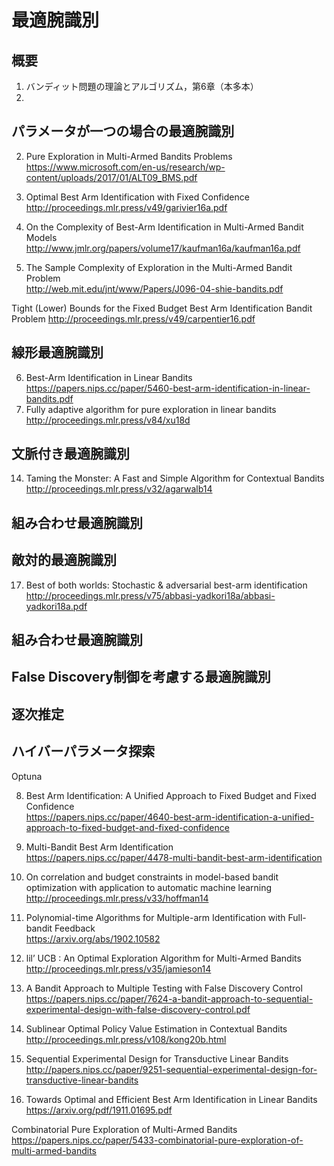 # 最適腕識別
## 概要
1. バンディット問題の理論とアルゴリズム，第6章（本多本）  
2. 


## パラメータが一つの場合の最適腕識別
2. Pure Exploration in Multi-Armed Bandits Problems  
https://www.microsoft.com/en-us/research/wp-content/uploads/2017/01/ALT09_BMS.pdf

9. Optimal Best Arm Identification with Fixed Confidence  
http://proceedings.mlr.press/v49/garivier16a.pdf

4. On the Complexity of Best-Arm Identification in Multi-Armed Bandit Models  
http://www.jmlr.org/papers/volume17/kaufman16a/kaufman16a.pdf

5. The Sample Complexity of Exploration in the Multi-Armed Bandit Problem  
http://web.mit.edu/jnt/www/Papers/J096-04-shie-bandits.pdf

Tight (Lower) Bounds for the Fixed Budget Best Arm Identification Bandit Problem
http://proceedings.mlr.press/v49/carpentier16.pdf

## 線形最適腕識別
6. Best-Arm Identification in Linear Bandits  
https://papers.nips.cc/paper/5460-best-arm-identification-in-linear-bandits.pdf
7. Fully adaptive algorithm for pure exploration in linear bandits  
http://proceedings.mlr.press/v84/xu18d

## 文脈付き最適腕識別
14. Taming the Monster: A Fast and Simple Algorithm for Contextual Bandits  
http://proceedings.mlr.press/v32/agarwalb14  

## 組み合わせ最適腕識別

## 敵対的最適腕識別
17. Best of both worlds: Stochastic & adversarial best-arm identification
http://proceedings.mlr.press/v75/abbasi-yadkori18a/abbasi-yadkori18a.pdf

## 組み合わせ最適腕識別

## False Discovery制御を考慮する最適腕識別

## 逐次推定

## ハイバーパラメータ探索
Optuna



8. Best Arm Identification: A Unified Approach to Fixed Budget and Fixed Confidence  
https://papers.nips.cc/paper/4640-best-arm-identification-a-unified-approach-to-fixed-budget-and-fixed-confidence


3. Multi-Bandit Best Arm Identification  
https://papers.nips.cc/paper/4478-multi-bandit-best-arm-identification


7. On correlation and budget constraints in model-based bandit optimization with application to automatic machine learning   
http://proceedings.mlr.press/v33/hoffman14

10. Polynomial-time Algorithms for Multiple-arm Identification with Full-bandit Feedback  
https://arxiv.org/abs/1902.10582
11. lil’ UCB : An Optimal Exploration Algorithm for Multi-Armed Bandits  
http://proceedings.mlr.press/v35/jamieson14  
12. A Bandit Approach to Multiple Testing with False Discovery Control  
https://papers.nips.cc/paper/7624-a-bandit-approach-to-sequential-experimental-design-with-false-discovery-control.pdf  
13. Sublinear Optimal Policy Value Estimation in Contextual Bandits
http://proceedings.mlr.press/v108/kong20b.html  

15. Sequential Experimental Design for Transductive Linear Bandits  
http://papers.nips.cc/paper/9251-sequential-experimental-design-for-transductive-linear-bandits  
16. Towards Optimal and Efficient Best Arm Identification in Linear Bandits  
https://arxiv.org/pdf/1911.01695.pdf 


Combinatorial Pure Exploration of Multi-Armed Bandits
https://papers.nips.cc/paper/5433-combinatorial-pure-exploration-of-multi-armed-bandits
